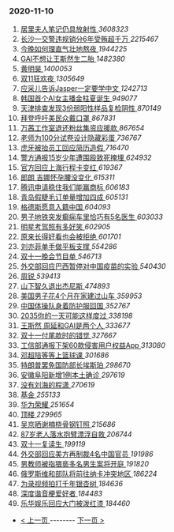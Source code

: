 ### 2020-11-10 
1. [ 居里夫人笔记仍具放射性 ](https://s.weibo.com/weibo?q=%23%E5%B1%85%E9%87%8C%E5%A4%AB%E4%BA%BA%E7%AC%94%E8%AE%B0%E4%BB%8D%E5%85%B7%E6%94%BE%E5%B0%84%E6%80%A7%23&Refer=top) *3608323*
1. [ 长沙一交警违规销分6年受贿超千万 ](https://s.weibo.com/weibo?q=%23%E9%95%BF%E6%B2%99%E4%B8%80%E4%BA%A4%E8%AD%A6%E8%BF%9D%E8%A7%84%E9%94%80%E5%88%866%E5%B9%B4%E5%8F%97%E8%B4%BF%E8%B6%85%E5%8D%83%E4%B8%87%23&Refer=top) *2215467*
1. [ 今晚如何理直气壮地熬夜 ](https://s.weibo.com/weibo?q=%23%E4%BB%8A%E6%99%9A%E5%A6%82%E4%BD%95%E7%90%86%E7%9B%B4%E6%B0%94%E5%A3%AE%E5%9C%B0%E7%86%AC%E5%A4%9C%23&topic_ad=1&Refer=top) *1944225*
1. [ GAI不想让王斯然生二胎 ](https://s.weibo.com/weibo?q=%23GAI%E4%B8%8D%E6%83%B3%E8%AE%A9%E7%8E%8B%E6%96%AF%E7%84%B6%E7%94%9F%E4%BA%8C%E8%83%8E%23&Refer=top) *1482380*
1. [ 黄明昊 ](https://s.weibo.com/weibo?q=%E9%BB%84%E6%98%8E%E6%98%8A&Refer=top) *1400053*
1. [ 双11狂欢夜 ](https://s.weibo.com/weibo?q=%23%E5%8F%8C11%E7%8B%82%E6%AC%A2%E5%A4%9C%23&topic_ad=1&Refer=top) *1305649*
1. [ 应采儿告诉Jasper一定要学中文 ](https://s.weibo.com/weibo?q=%23%E5%BA%94%E9%87%87%E5%84%BF%E5%91%8A%E8%AF%89Jasper%E4%B8%80%E5%AE%9A%E8%A6%81%E5%AD%A6%E4%B8%AD%E6%96%87%23&Refer=top) *1242713*
1. [ 韩国首个AI女主播金柱夏诞生 ](https://s.weibo.com/weibo?q=%E9%9F%A9%E5%9B%BD%E9%A6%96%E4%B8%AAAI%E5%A5%B3%E4%B8%BB%E6%92%AD%E9%87%91%E6%9F%B1%E5%A4%8F%E8%AF%9E%E7%94%9F&Refer=top) *949077*
1. [ 天津排查发现3份弱阳性样品复检阴性 ](https://s.weibo.com/weibo?q=%23%E5%A4%A9%E6%B4%A5%E6%8E%92%E6%9F%A5%E5%8F%91%E7%8E%B03%E4%BB%BD%E5%BC%B1%E9%98%B3%E6%80%A7%E6%A0%B7%E5%93%81%E5%A4%8D%E6%A3%80%E9%98%B4%E6%80%A7%23&Refer=top) *870149*
1. [ 拜登呼吁美民众戴口罩 ](https://s.weibo.com/weibo?q=%23%E6%8B%9C%E7%99%BB%E5%91%BC%E5%90%81%E7%BE%8E%E6%B0%91%E4%BC%97%E6%88%B4%E5%8F%A3%E7%BD%A9%23&Refer=top) *867831*
1. [ 万茜工作室退还粉丝集资应援款 ](https://s.weibo.com/weibo?q=%23%E4%B8%87%E8%8C%9C%E5%B7%A5%E4%BD%9C%E5%AE%A4%E9%80%80%E8%BF%98%E7%B2%89%E4%B8%9D%E9%9B%86%E8%B5%84%E5%BA%94%E6%8F%B4%E6%AC%BE%23&Refer=top) *867654*
1. [ 老师为100分试卷设计隐藏彩蛋 ](https://s.weibo.com/weibo?q=%E8%80%81%E5%B8%88%E4%B8%BA100%E5%88%86%E8%AF%95%E5%8D%B7%E8%AE%BE%E8%AE%A1%E9%9A%90%E8%97%8F%E5%BD%A9%E8%9B%8B&Refer=top) *736767*
1. [ 虎牙被抬员工回应简历造假 ](https://s.weibo.com/weibo?q=%23%E8%99%8E%E7%89%99%E8%A2%AB%E6%8A%AC%E5%91%98%E5%B7%A5%E5%9B%9E%E5%BA%94%E7%AE%80%E5%8E%86%E9%80%A0%E5%81%87%23&Refer=top) *716470*
1. [ 警方通报15岁少年遭围殴致死掩埋 ](https://s.weibo.com/weibo?q=%23%E8%AD%A6%E6%96%B9%E9%80%9A%E6%8A%A515%E5%B2%81%E5%B0%91%E5%B9%B4%E9%81%AD%E5%9B%B4%E6%AE%B4%E8%87%B4%E6%AD%BB%E6%8E%A9%E5%9F%8B%23&Refer=top) *624932*
1. [ 官方回应上海行程卡变红 ](https://s.weibo.com/weibo?q=%23%E5%AE%98%E6%96%B9%E5%9B%9E%E5%BA%94%E4%B8%8A%E6%B5%B7%E8%A1%8C%E7%A8%8B%E5%8D%A1%E5%8F%98%E7%BA%A2%23&Refer=top) *619367*
1. [ 郎朗 吉娜怀孕腰没变化 ](https://s.weibo.com/weibo?q=%E9%83%8E%E6%9C%97%20%E5%90%89%E5%A8%9C%E6%80%80%E5%AD%95%E8%85%B0%E6%B2%A1%E5%8F%98%E5%8C%96&Refer=top) *615311*
1. [ 腾讯申请稳住我们能赢商标 ](https://s.weibo.com/weibo?q=%E8%85%BE%E8%AE%AF%E7%94%B3%E8%AF%B7%E7%A8%B3%E4%BD%8F%E6%88%91%E4%BB%AC%E8%83%BD%E8%B5%A2%E5%95%86%E6%A0%87&Refer=top) *606183*
1. [ 青岛假睫毛订单量增加四成 ](https://s.weibo.com/weibo?q=%23%E9%9D%92%E5%B2%9B%E5%81%87%E7%9D%AB%E6%AF%9B%E8%AE%A2%E5%8D%95%E9%87%8F%E5%A2%9E%E5%8A%A0%E5%9B%9B%E6%88%90%23&Refer=top) *605131*
1. [ 格德斯愿意入籍中国 ](https://s.weibo.com/weibo?q=%E6%A0%BC%E5%BE%B7%E6%96%AF%E6%84%BF%E6%84%8F%E5%85%A5%E7%B1%8D%E4%B8%AD%E5%9B%BD&Refer=top) *604093*
1. [ 男子地铁突发癫痫车里恰巧有5名医生 ](https://s.weibo.com/weibo?q=%23%E7%94%B7%E5%AD%90%E5%9C%B0%E9%93%81%E7%AA%81%E5%8F%91%E7%99%AB%E7%97%AB%E8%BD%A6%E9%87%8C%E6%81%B0%E5%B7%A7%E6%9C%895%E5%90%8D%E5%8C%BB%E7%94%9F%23&Refer=top) *603033*
1. [ 明星考驾照有多好笑 ](https://s.weibo.com/weibo?q=%23%E6%98%8E%E6%98%9F%E8%80%83%E9%A9%BE%E7%85%A7%E6%9C%89%E5%A4%9A%E5%A5%BD%E7%AC%91%23&Refer=top) *602905*
1. [ 原来长得好看也会被拒绝 ](https://s.weibo.com/weibo?q=%23%E5%8E%9F%E6%9D%A5%E9%95%BF%E5%BE%97%E5%A5%BD%E7%9C%8B%E4%B9%9F%E4%BC%9A%E8%A2%AB%E6%8B%92%E7%BB%9D%23&Refer=top) *601701*
1. [ 刘亦菲单手做平板支撑 ](https://s.weibo.com/weibo?q=%23%E5%88%98%E4%BA%A6%E8%8F%B2%E5%8D%95%E6%89%8B%E5%81%9A%E5%B9%B3%E6%9D%BF%E6%94%AF%E6%92%91%23&Refer=top) *554286*
1. [ 双十一晚会节目单 ](https://s.weibo.com/weibo?q=%E5%8F%8C%E5%8D%81%E4%B8%80%E6%99%9A%E4%BC%9A%E8%8A%82%E7%9B%AE%E5%8D%95&Refer=top) *546713*
1. [ 外交部回应巴西暂停对中国疫苗的实验 ](https://s.weibo.com/weibo?q=%E5%A4%96%E4%BA%A4%E9%83%A8%E5%9B%9E%E5%BA%94%E5%B7%B4%E8%A5%BF%E6%9A%82%E5%81%9C%E5%AF%B9%E4%B8%AD%E5%9B%BD%E7%96%AB%E8%8B%97%E7%9A%84%E5%AE%9E%E9%AA%8C&Refer=top) *540430*
1. [ 周锐 ](https://s.weibo.com/weibo?q=%E5%91%A8%E9%94%90&Refer=top) *539413*
1. [ 山下智久退出杰尼斯 ](https://s.weibo.com/weibo?q=%23%E5%B1%B1%E4%B8%8B%E6%99%BA%E4%B9%85%E9%80%80%E5%87%BA%E6%9D%B0%E5%B0%BC%E6%96%AF%23&Refer=top) *474893*
1. [ 美国男子花4个月在家建过山车 ](https://s.weibo.com/weibo?q=%E7%BE%8E%E5%9B%BD%E7%94%B7%E5%AD%90%E8%8A%B14%E4%B8%AA%E6%9C%88%E5%9C%A8%E5%AE%B6%E5%BB%BA%E8%BF%87%E5%B1%B1%E8%BD%A6&Refer=top) *359953*
1. [ 中国体操队身着防护服回国 ](https://s.weibo.com/weibo?q=%23%E4%B8%AD%E5%9B%BD%E4%BD%93%E6%93%8D%E9%98%9F%E8%BA%AB%E7%9D%80%E9%98%B2%E6%8A%A4%E6%9C%8D%E5%9B%9E%E5%9B%BD%23&Refer=top) *352767*
1. [ 2035你的一天可能这样度过 ](https://s.weibo.com/weibo?q=%232035%E4%BD%A0%E7%9A%84%E4%B8%80%E5%A4%A9%E5%8F%AF%E8%83%BD%E8%BF%99%E6%A0%B7%E5%BA%A6%E8%BF%87%23&Refer=top) *338198*
1. [ 王斯然 周延和GAI是两个人 ](https://s.weibo.com/weibo?q=%E7%8E%8B%E6%96%AF%E7%84%B6%20%E5%91%A8%E5%BB%B6%E5%92%8CGAI%E6%98%AF%E4%B8%A4%E4%B8%AA%E4%BA%BA&Refer=top) *333677*
1. [ 双十一付尾款时的错觉 ](https://s.weibo.com/weibo?q=%23%E5%8F%8C%E5%8D%81%E4%B8%80%E4%BB%98%E5%B0%BE%E6%AC%BE%E6%97%B6%E7%9A%84%E9%94%99%E8%A7%89%23&Refer=top) *327667*
1. [ 工信部通报下架60款侵害用户权益App ](https://s.weibo.com/weibo?q=%E5%B7%A5%E4%BF%A1%E9%83%A8%E9%80%9A%E6%8A%A5%E4%B8%8B%E6%9E%B660%E6%AC%BE%E4%BE%B5%E5%AE%B3%E7%94%A8%E6%88%B7%E6%9D%83%E7%9B%8AApp&Refer=top) *313080*
1. [ 邓超陪等等上篮球课 ](https://s.weibo.com/weibo?q=%E9%82%93%E8%B6%85%E9%99%AA%E7%AD%89%E7%AD%89%E4%B8%8A%E7%AF%AE%E7%90%83%E8%AF%BE&Refer=top) *301686*
1. [ 特朗普罢免国防部长埃斯珀 ](https://s.weibo.com/weibo?q=%23%E7%89%B9%E6%9C%97%E6%99%AE%E7%BD%A2%E5%85%8D%E5%9B%BD%E9%98%B2%E9%83%A8%E9%95%BF%E5%9F%83%E6%96%AF%E7%8F%80%23&Refer=top) *298670*
1. [ 安徽阜阳新增1例本土确诊 ](https://s.weibo.com/weibo?q=%23%E5%AE%89%E5%BE%BD%E9%98%9C%E9%98%B3%E6%96%B0%E5%A2%9E1%E4%BE%8B%E6%9C%AC%E5%9C%9F%E7%A1%AE%E8%AF%8A%23&Refer=top) *297619*
1. [ 没有刘海的程潇 ](https://s.weibo.com/weibo?q=%23%E6%B2%A1%E6%9C%89%E5%88%98%E6%B5%B7%E7%9A%84%E7%A8%8B%E6%BD%87%23&Refer=top) *270619*
1. [ 基金 ](https://s.weibo.com/weibo?q=%23%E5%9F%BA%E9%87%91%23&Refer=top) *255133*
1. [ 华为荣耀 ](https://s.weibo.com/weibo?q=%E5%8D%8E%E4%B8%BA%E8%8D%A3%E8%80%80&Refer=top) *251654*
1. [ 顶楼 ](https://s.weibo.com/weibo?q=%E9%A1%B6%E6%A5%BC&Refer=top) *229965*
1. [ 吴京晒谢楠桡骨钢钉照 ](https://s.weibo.com/weibo?q=%E5%90%B4%E4%BA%AC%E6%99%92%E8%B0%A2%E6%A5%A0%E6%A1%A1%E9%AA%A8%E9%92%A2%E9%92%89%E7%85%A7&Refer=top) *215686*
1. [ 87岁老人落水抱臂漂浮自救 ](https://s.weibo.com/weibo?q=%2387%E5%B2%81%E8%80%81%E4%BA%BA%E8%90%BD%E6%B0%B4%E6%8A%B1%E8%87%82%E6%BC%82%E6%B5%AE%E8%87%AA%E6%95%91%23&Refer=top) *206744*
1. [ 双十一复读生 ](https://s.weibo.com/weibo?q=%23%E5%8F%8C%E5%8D%81%E4%B8%80%E5%A4%8D%E8%AF%BB%E7%94%9F%23&Refer=top) *199119*
1. [ 外交部回应美方再制裁4名中国官员 ](https://s.weibo.com/weibo?q=%23%E5%A4%96%E4%BA%A4%E9%83%A8%E5%9B%9E%E5%BA%94%E7%BE%8E%E6%96%B9%E5%86%8D%E5%88%B6%E8%A3%814%E5%90%8D%E4%B8%AD%E5%9B%BD%E5%AE%98%E5%91%98%23&Refer=top) *191986*
1. [ 男教师被指猥亵多名男生案将开庭 ](https://s.weibo.com/weibo?q=%E7%94%B7%E6%95%99%E5%B8%88%E8%A2%AB%E6%8C%87%E7%8C%A5%E4%BA%B5%E5%A4%9A%E5%90%8D%E7%94%B7%E7%94%9F%E6%A1%88%E5%B0%86%E5%BC%80%E5%BA%AD&Refer=top) *191820*
1. [ 俄罗斯维和部队将前往纳卡冲突地区 ](https://s.weibo.com/weibo?q=%23%E4%BF%84%E7%BD%97%E6%96%AF%E7%BB%B4%E5%92%8C%E9%83%A8%E9%98%9F%E5%B0%86%E5%89%8D%E5%BE%80%E7%BA%B3%E5%8D%A1%E5%86%B2%E7%AA%81%E5%9C%B0%E5%8C%BA%23&Refer=top) *186224*
1. [ 为录视频拍打千年银杏树 ](https://s.weibo.com/weibo?q=%23%E4%B8%BA%E5%BD%95%E8%A7%86%E9%A2%91%E6%8B%8D%E6%89%93%E5%8D%83%E5%B9%B4%E9%93%B6%E6%9D%8F%E6%A0%91%23&Refer=top) *184636*
1. [ 深度谐音梗爱好者 ](https://s.weibo.com/weibo?q=%23%E6%B7%B1%E5%BA%A6%E8%B0%90%E9%9F%B3%E6%A2%97%E7%88%B1%E5%A5%BD%E8%80%85%23&Refer=top) *184483*
1. [ 乐华娱乐回应大门被泼红漆 ](https://s.weibo.com/weibo?q=%23%E4%B9%90%E5%8D%8E%E5%A8%B1%E4%B9%90%E5%9B%9E%E5%BA%94%E5%A4%A7%E9%97%A8%E8%A2%AB%E6%B3%BC%E7%BA%A2%E6%BC%86%23&Refer=top) *184460* 

- [ < 上一页 ](https://github.com/able8/weibo-hot-record/blob/master/2020-11-09.md) -------- [ 下一页 > ](https://github.com/able8/weibo-hot-record/blob/master/2020-11-11.md)